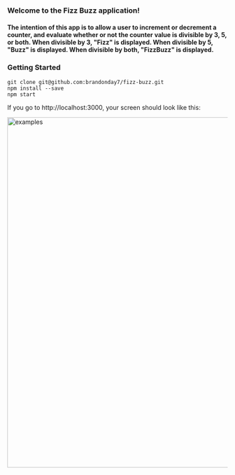 ### Welcome to the Fizz Buzz application!

#### The intention of this app is to allow a user to increment or decrement a counter, and evaluate whether or not the counter value is divisible by 3, 5, or both. When divisible by 3, "Fizz" is displayed. When divisible by 5, "Buzz" is displayed. When divisible by both, "FizzBuzz" is displayed.

### Getting Started

```
git clone git@github.com:brandonday7/fizz-buzz.git
npm install --save
npm start
```

If you go to http://localhost:3000, your screen should look like this:

<img src="https://raw.github.com/brandonday7/fizz-buzz/master/src/images/fizzBuzz.png" alt="examples" width="800"/>
